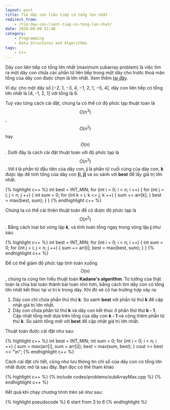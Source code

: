 ```yaml
---
layout: post
title: Tìm dãy con liên tiếp có tổng lớn nhất
redirect_from:
    - /tim-day-con-lient-tiep-co-tong-lon-nhat/
date: 2020-08-08 23:40
category:
    - Programming
    - Data Structures and Algorithms
tags: 
    - C++
---
```

Dãy con liên tiếp có tổng lớn nhất (maximum subarray problem) là việc tìm ra
một dãy con chứa các phần tử liên tiếp trong một dãy cho trước thoả mãn tổng
của dãy con được chọn là lớn nhất. Xem thêm [tại đây](https://en.wikipedia.org/wiki/Maximum_subarray_problem).

Ví dụ: cho một dãy số [−2, 1, −3, 4, −1, 2, 1, −5, 4], dãy con liên tiếp có tổng
lớn nhất là [4, -1, 2, 1] với tổng là 6.

Tuỳ vào từng cách cài đặt, chúng ta có thể có độ phức tạp thuật toán là $$O(n^3)$$, $$O(n^2)$$ hay $$O(n)$$.
Dưới đây là cách cài đặt thuật toán với độ phức tạp là $$O(n^3)$$. Với **i** là phần tử đầu tiên của dãy con,
**j** là phần tử cuối cùng của dãy con, **k** được lặp để tính tổng của dãy con **[i, j]** và so sánh với **best**
để lấy giá trị lớn nhất.

{% highlight c++ %}
int best = INT_MIN;
for (int i = 0; i < n; i ++) {
    for (int j = i; j < n; j ++) {
        int sum = 0;
        for (int k = i; k <= j; k ++) {
            sum += arr[k];
        }
        best = max(best, sum);
    }
}
{% endhighlight c++ %}

Chúng ta có thể cải thiện thuật toán để có được độ phức tạp là $$O(n^2)$$. Bằng cách loại bỏ vòng lặp **k**,
và tính toán tổng ngay trong vòng lặp **j** như sau.

{% highlight c++ %}
int best = INT_MIN;
for (int i = 0; i < n; i ++) {
    int sum = 0;
    for (int j = i; j < n; j ++) {
        sum += arr[i];
        best = max(best, sum);
    }
}
{% endhighlight c++ %}

Để có thể giảm độ phức tạp tính toán xuống $$O(n)$$, chúng ta cùng tìm hiểu thuật toán **Kadane's algorithm**.
Tư tưởng của thật toán là chia bài toán thành bài toán nhỏ hơn, bằng cách tìm dãy con có tổng lớn nhất kết thúc
tại vị trí k trong dãy. Khi đó sẽ có hai trường hợp xảy ra:
1. Dãy con chỉ chứa phần thử thứ **k**. So sánh **best** với phần tử thứ **k** để cập nhật giá trị lớn nhất.
2. Dãy con chứa phần tử thứ **k** và dãy con kết thúc ở phần thử thứ **k - 1**. Cập nhật tổng mới dựa trên tổng
của dãy con **k - 1** và cộng thêm phần tử thứ **k**. So sánh tổng mới với **best** để cập nhật giá trị lớn nhất.

Thuật toán được cài đặt như sau:

{% highlight c++ %}
int best = INT_MIN;
int sum = 0;
for (int i = 0; i < n; i ++) {
    sum = max(arr[i], sum + arr[i]);
    best = max(sum, best);
}
cout << best << "\n";
{% endhighlight c++ %}

Cách cài đặt chi tiết, cũng như lưu thông tin chỉ số của dãy con có tổng lớn nhất được mô tả sau đây. Bạn đọc có
thể tham khảo

{% highlight c++ %}
{% include codes/problems/subArrayMax.cpp %}
{% endhighlight c++ %}

Kết quả khi chạy chương trình trên sẽ như sau:

{% highlight pseudocode %}
6
start from 3 to 6
{% endhighlight %}



